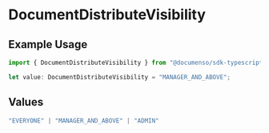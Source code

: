 # DocumentDistributeVisibility

## Example Usage

```typescript
import { DocumentDistributeVisibility } from "@documenso/sdk-typescript/models/operations";

let value: DocumentDistributeVisibility = "MANAGER_AND_ABOVE";
```

## Values

```typescript
"EVERYONE" | "MANAGER_AND_ABOVE" | "ADMIN"
```